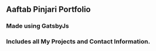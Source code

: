 ## Aaftab Pinjari Portfolio

### Made using GatsbyJs

### Includes all My Projects and Contact Information.